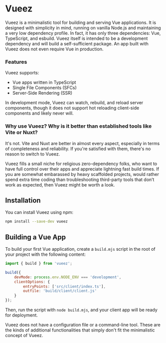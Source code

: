 # Vueez

Vueez is a minimalistic tool for building and serving Vue applications. It is designed with simplicity in mind, running
on vanilla Node.js and maintaining a very low dependency profile. In fact, it has only three dependencies: Vue,
TypeScript, and esbuild. Vueez itself is intended to be a development dependency and will build a self-sufficient
package. An app built with Vueez does not even require Vue in production.

### Features

Vueez supports:

- Vue apps written in TypeScript
- Single File Components (SFCs)
- Server-Side Rendering (SSR)

In development mode, Vueez can watch, rebuild, and reload server components, though it does not support hot reloading
client-side components and likely never will.

### Why use Vueez? Why is it better than established tools like Vite or Nuxt?

It's not. Vite and Nuxt are better in almost every aspect, especially in terms of completeness and reliability. If
you're satisfied with them, there's no reason to switch to Vueez.

Vueez fills a small niche for religious zero-dependency folks, who want to have full control over their apps and
appreciate lightning fast build times. If you are somewhat embarassed by heavy scaffolded projects, would rather spend
extra time coding than troubleshooting third-party tools that don’t work as expected, then Vueez might be worth a look.

## Installation

You can install Vueez using npm:

```bash
npm install --save-dev vueez
```

## Building a Vue App

To build your first Vue application, create a `build.mjs` script in the root of your project with the following content:

```javascript
import { build } from 'vueez';

build({
	devMode: process.env.NODE_ENV === 'development',
	clientOptions: {
		entryPoints: ['src/client/index.ts'],
		outfile: 'build/client/client.js'
	}
});
```

Then, run the script with `node build.mjs`, and your client app will be ready for deployment.

Vueez does not have a configuration file or a command-line tool. These are the kinds of additional functionalities that
simply don't fit the minimalistic concept of Vueez.
